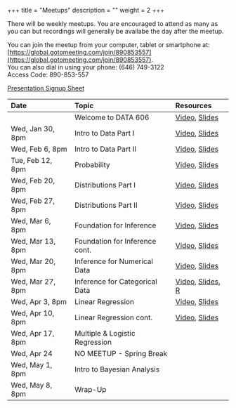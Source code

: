 +++
title = "Meetups"
description = ""
weight = 2
+++


There will be weekly meetups. You are encouraged to attend as many as you can but recordings will generally be availabe the day after the meetup.

You can join the meetup from your computer, tablet or smartphone at: [https://global.gotomeeting.com/join/890853557](https://global.gotomeeting.com/join/890853557).  
You can also dial in using your phone: (646) 749-3122  
Access Code: 890-853-557


[Presentation Signup Sheet](https://docs.google.com/spreadsheets/d/18eXR28AABJ5svDj7FcKRlzzKxroB9JzyfM-_LKjDfs4/edit#gid=0)


Date                  | Topic                           | Resources |
:---------------------|:--------------------------------|:----------|
                      | Welcome to DATA 606             | [Video](https://youtu.be/yIyferBnO24), [Slides](/slides/2019-01-24-Intro_to_Course.html#1)
Wed, Jan 30, 8pm      | Intro to Data Part I            | [Video](https://youtu.be/YE9StFdS2bg), [Slides](/slides/2019-01-30-Intro_to_Data.html)
Wed, Feb 6, 8pm       | Intro to Data Part II           | [Video](https://youtu.be/ecpjfV1cSl4), [Slides](/slides/2019-02-06-Intro_to_Data2.html)
Tue, Feb 12, 8pm      | Probability                     | [Video](https://youtu.be/R70xUu3GiPQ), [Slides](/slides/2019-02-12-Probability.html)
Wed, Feb 20, 8pm      | Distributions Part I            | [Video](https://youtu.be/Kv17GpkSI2U), [Slides](/slides/2019-02-20-Distributions.html)
Wed, Feb 27, 8pm      | Distributions Part II           | [Video](https://youtu.be/8qTQyHapgmc), [Slides](/slides/2019-02-27-Distributions2.html)
Wed, Mar 6, 8pm       | Foundation for Inference        | [Video](https://youtu.be/2U3C_J16Gjg), [Slides](/slides/2019-03-06-Foundation_for_Inference.html)
Wed, Mar 13, 8pm      | Foundation for Inference cont.  | [Video](https://youtu.be/5SzBk-3M9Dw), [Slides](/slides/2019-03-13-Foundation_for_Inference2.html)
Wed, Mar 20, 8pm      | Inference for Numerical Data    | [Video](https://youtu.be/AHom6tqd2Gg), [Slides](/slides/2019-03-20-Inference_for_Numerical_Data.html)
Wed, Mar 27, 8pm      | Inference for Categorical Data  | [Video](https://youtu.be/eBgYIkuRjfA), [Slides](/slides/2019-03-27-Inference_for_Categorical_Data.html), [R](https://github.com/jbryer/DATA606Spring2019/blob/master/R/2019-03-27.R)
Wed, Apr 3, 8pm       | Linear Regression               | [Video](https://youtu.be/34IXiRABH_M), [Slides](/slides/2019-04-03-Linear_Regression.html)
Wed, Apr 10, 8pm      | Linear Regression cont.         | [Video](https://youtu.be/OalGmEgRjwo), [Slides](/slides/2019-04-10-Linear_Regression2.html)
Wed, Apr 17, 8pm      | Multiple & Logistic Regression  | 
Wed, Apr 24           | NO MEETUP - Spring Break        | 
Wed, May 1, 8pm       | Intro to Bayesian Analysis      | 
Wed, May 8, 8pm       | Wrap-Up                         | 

